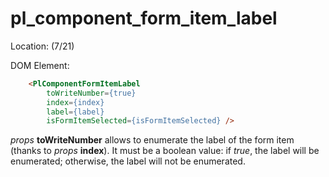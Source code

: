 # pl_component_form_item_label
Location: (7/21)

DOM Element:
```html
    <PlComponentFormItemLabel
        toWriteNumber={true}
        index={index}
        label={label}
        isFormItemSelected={isFormItemSelected} />
```
*props* **toWriteNumber** allows to enumerate the label of the form item (thanks to *props* **index**). It must be a boolean value: if *true*, the label will be enumerated; otherwise, the label will not be enumerated.